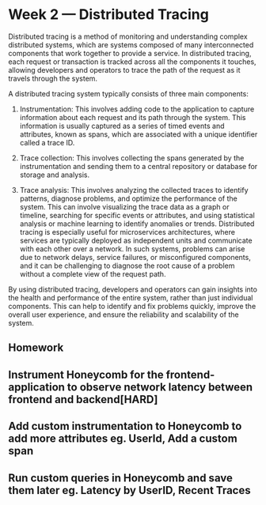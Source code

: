# Week 2 — Distributed Tracing

Distributed tracing is a method of monitoring and understanding complex distributed systems, which are systems composed of many interconnected components that work together to provide a service. In distributed tracing, each request or transaction is tracked across all the components it touches, allowing developers and operators to trace the path of the request as it travels through the system.

A distributed tracing system typically consists of three main components:

1. Instrumentation: This involves adding code to the application to capture information about each request and its path through the system. This information is usually captured as a series of timed events and attributes, known as spans, which are associated with a unique identifier called a trace ID.

2. Trace collection: This involves collecting the spans generated by the instrumentation and sending them to a central repository or database for storage and analysis.

3. Trace analysis: This involves analyzing the collected traces to identify patterns, diagnose problems, and optimize the performance of the system. This can involve visualizing the trace data as a graph or timeline, searching for specific events or attributes, and using statistical analysis or machine learning to identify anomalies or trends.
Distributed tracing is especially useful for microservices architectures, where services are typically deployed as independent units and communicate with each other over a network. In such systems, problems can arise due to network delays, service failures, or misconfigured components, and it can be challenging to diagnose the root cause of a problem without a complete view of the request path.

By using distributed tracing, developers and operators can gain insights into the health and performance of the entire system, rather than just individual components. This can help to identify and fix problems quickly, improve the overall user experience, and ensure the reliability and scalability of the system.

## Homework



## Instrument Honeycomb for the frontend-application to observe network latency between frontend and backend[HARD]

## Add custom instrumentation to Honeycomb to add more attributes eg. UserId, Add a custom span

## Run custom queries in Honeycomb and save them later eg. Latency by UserID, Recent Traces
